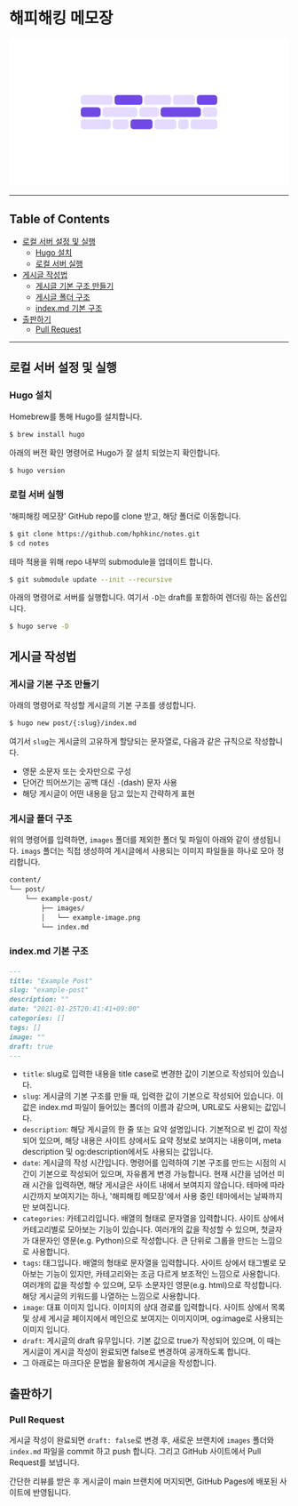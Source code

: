# 해피해킹 메모장

![Opengraph Image](static/og-image.png)

---

## Table of Contents
- [로컬 서버 설정 및 실행](#로컬-서버-설정-및-실행)
  - [Hugo 설치](#Hugo-설치)
  - [로컬 서버 실행](#로컬-서버-실행)
- [게시글 작성법](#게시글-작성법)
  - [게시글 기본 구조 만들기](#게시글-기본-구조-만들기)
  - [게시글 폴더 구조](#게시글-폴더-구조)
  - [index.md 기본 구조](#index.md-기본-구조)
- [출판하기](#출판하기)
  - [Pull Request](#pull-request)

---


## 로컬 서버 설정 및 실행

### Hugo 설치

Homebrew를 통해 Hugo를 설치합니다.

```bash
$ brew install hugo
```

아래의 버전 확인 명령어로 Hugo가 잘 설치 되었는지 확인합니다.

```bash
$ hugo version
```

### 로컬 서버 실행

'해피해킹 메모장' GitHub repo를 clone 받고, 해당 폴더로 이동합니다.

```bash
$ git clone https://github.com/hphkinc/notes.git
$ cd notes
```

테마 적용을 위해 repo 내부의 submodule을 업데이트 합니다.

```bash
$ git submodule update --init --recursive
```

아래의 명령어로 서버를 실행합니다. 여기서 `-D`는 draft를 포함하여 렌더링 하는 옵션입니다.

```bash
$ hugo serve -D
```

## 게시글 작성법

### 게시글 기본 구조 만들기

아래의 명령어로 작성할 게시글의 기본 구조를 생성합니다.

```bash
$ hugo new post/{:slug}/index.md
```

여기서 `slug`는 게시글의 고유하게 할당되는 문자열로, 다음과 같은 규칙으로 작성합니다.

- 영문 소문자 또는 숫자만으로 구성
- 단어간 띄어쓰기는 공백 대신 `-`(dash) 문자 사용
- 해당 게시글이 어떤 내용을 담고 있는지 간략하게 표현

### 게시글 폴더 구조

위의 명령어를 입력하면, `images` 폴더를 제외한 폴더 및 파일이 아래와 같이 생성됩니다. `imags` 폴더는 직접 생성하여 게시글에서 사용되는 이미지 파일들을 하나로 모아 정리합니다.

```bash
content/
└── post/
    └── example-post/
        ├── images/
        │   └── example-image.png
        └── index.md
```

### index.md 기본 구조

```markdown
---
title: "Example Post"
slug: "example-post"
description: ""
date: "2021-01-25T20:41:41+09:00"
categories: []
tags: []
image: ""
draft: true
---
```

- `title`: slug로 입력한 내용을 title case로 변경한 값이 기본으로 작성되어 있습니다.
- `slug`: 게시글의 기본 구조를 만들 때, 입력한 값이 기본으로 작성되어 있습니다. 이 값은 index.md 파일이 들어있는 폴더의 이름과 같으며, URL로도 사용되는 값입니다.
- `description`: 해당 게시글의 한 줄 또는 요약 설명입니다. 기본적으로 빈 값이 작성되어 있으며, 해당 내용은 사이트 상에서도 요약 정보로 보여지는 내용이며, meta description 및 og:description에서도 사용되는 값입니다.
- `date`: 게시글의 작성 시간입니다. 명령어를 입력하여 기본 구조를 만드는 시점의 시간이 기본으로 작성되어 있으며, 자유롭게 변경 가능합니다. 현재 시간을 넘어선 미래 시간을 입력하면, 해당 게시글은 사이트 내에서 보여지지 않습니다. 테마에 따라 시간까지 보여지기는 하나, '해피해킹 메모장'에서 사용 중인 테마에서는 날짜까지만 보여집니다.
- `categories`: 카테고리입니다. 배열의 형태로 문자열을 입력합니다. 사이트 상에서 카테고리별로 모아보는 기능이 있습니다. 여러개의 값을 작성할 수 있으며, 첫글자가 대문자인 영문(e.g. Python)으로 작성합니다. 큰 단위로 그룹을 만드는 느낌으로 사용합니다.
- `tags`: 태그입니다. 배열의 형태로 문자열을 입력합니다. 사이트 상에서 태그별로 모아보는 기능이 있지만, 카테고리와는 조금 다르게 보조적인 느낌으로 사용합니다. 여러개의 값을 작성할 수 있으며, 모두 소문자인 영문(e.g. html)으로 작성합니다. 해당 게시글의 키워드를 나열하는 느낌으로 사용합니다.
- `image`: 대표 이미지 입니다. 이미지의 상대 경로를 입력합니다. 사이트 상에서 목록 및 상세 게시글 페이지에서 메인으로 보여지는 이미지이며, og:image로 사용되는 이미지 입니다.
- `draft`: 게시글의 draft 유무입니다. 기본 값으로 true가 작성되어 있으며, 이 때는 게시글이  게시글 작성이 완료되면 false로 변경하여 공개하도록 합니다.
- 그 아래로는 마크다운 문법을 활용하여 게시글을 작성합니다.

## 출판하기

### Pull Request

게시글 작성이 완료되면 `draft: false`로 변경 후, 새로운 브랜치에 `images` 폴더와 `index.md` 파일을 commit 하고 push 합니다. 그리고 GitHub 사이트에서 Pull Request를 보냅니다.

간단한 리뷰를 받은 후 게시글이 main 브랜치에 머지되면, GitHub Pages에 배포된 사이트에 반영됩니다.
